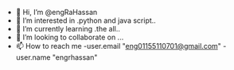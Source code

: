 - 👋 Hi, I’m @engRaHassan
- 👀 I’m interested in .python and java script..
- 🌱 I’m currently learning .the all..
- 💞️ I’m looking to collaborate on ...
- 📫 How to reach me 
-user.email "eng01155110701@gmail.com"
-user.name "engrhassan"
<!---
engRaHassan/engRaHassan is a ✨ special ✨ repository because its `README.md` (this file) appears on your GitHub profile.
You can click the Preview link to take a look at your changes.
--->
